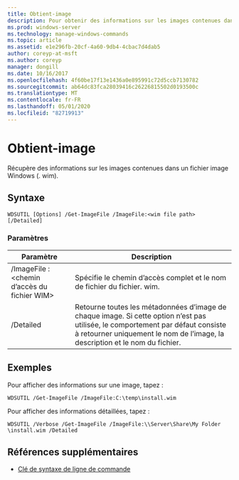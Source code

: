 ```yaml
---
title: Obtient-image
description: Pour obtenir des informations sur les images contenues dans un fichier image Windows (. wim), consultez la rubrique de référence relative à la fonction.
ms.prod: windows-server
ms.technology: manage-windows-commands
ms.topic: article
ms.assetid: e1e296fb-20cf-4a60-9db4-4cbac7d4dab5
author: coreyp-at-msft
ms.author: coreyp
manager: dongill
ms.date: 10/16/2017
ms.openlocfilehash: 4f60be17f13e1436a0e895991c72d5ccb7130782
ms.sourcegitcommit: ab64dc83fca28039416c26226815502d0193500c
ms.translationtype: MT
ms.contentlocale: fr-FR
ms.lasthandoff: 05/01/2020
ms.locfileid: "82719913"
---
```

# <a name="get-imagefile"></a>Obtient-image

Récupère des informations sur les images contenues dans un fichier image Windows (. wim).

## <a name="syntax"></a>Syntaxe

```
WDSUTIL [Options] /Get-ImageFile /ImageFile:<wim file path> [/Detailed]
```

### <a name="parameters"></a>Paramètres

|Paramètre|Description|
|---------|-----------|
|/ImageFile :\<chemin d’accès du fichier WIM>|Spécifie le chemin d’accès complet et le nom de fichier du fichier. wim.|
|/Detailed|Retourne toutes les métadonnées d’image de chaque image. Si cette option n’est pas utilisée, le comportement par défaut consiste à retourner uniquement le nom de l’image, la description et le nom du fichier.|

## <a name="examples"></a>Exemples

Pour afficher des informations sur une image, tapez :
```
WDSUTIL /Get-ImageFile /ImageFile:C:\temp\install.wim
```
Pour afficher des informations détaillées, tapez :
```
WDSUTIL /Verbose /Get-ImageFile /ImageFile:\\Server\Share\My Folder \install.wim /Detailed
```

## <a name="additional-references"></a>Références supplémentaires

- [Clé de syntaxe de ligne de commande](command-line-syntax-key.md)